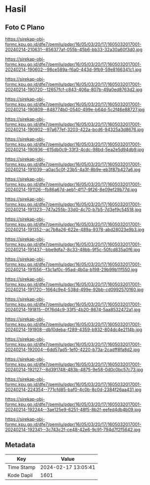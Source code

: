 # Hasil

## Foto C Plano

https://sirekap-obj-formc.kpu.go.id/dfe7/pemilu/pdpr/16/05/03/20/17/1605032017001-20240214-210631--856377af-055b-45b6-bb33-32a30a60f3d0.jpg

https://sirekap-obj-formc.kpu.go.id/dfe7/pemilu/pdpr/16/05/03/20/17/1605032017001-20240214-190602--98ce589a-f6a0-443d-9fb9-59e8166341c1.jpg

https://sirekap-obj-formc.kpu.go.id/dfe7/pemilu/pdpr/16/05/03/20/17/1605032017001-20240214-190720--12657fcf-c843-406a-807b-49a0ed8763d2.jpg

https://sirekap-obj-formc.kpu.go.id/dfe7/pemilu/pdpr/16/05/03/20/17/1605032017001-20240214-190809--848774b0-0540-499e-b64d-5c2f46e88727.jpg

https://sirekap-obj-formc.kpu.go.id/dfe7/pemilu/pdpr/16/05/03/20/17/1605032017001-20240214-190902--97a677ef-3203-422a-bcd6-94325a3d8676.jpg

https://sirekap-obj-formc.kpu.go.id/dfe7/pemilu/pdpr/16/05/03/20/17/1605032017001-20240214-190936--615db0c9-33f3-4cdc-98bd-5ea2e5d94db9.jpg

https://sirekap-obj-formc.kpu.go.id/dfe7/pemilu/pdpr/16/05/03/20/17/1605032017001-20240214-191039--a0ac5c0f-23b5-4a3f-8b9e-eb3f87b427a6.jpg

https://sirekap-obj-formc.kpu.go.id/dfe7/pemilu/pdpr/16/05/03/20/17/1605032017001-20240214-191126--fb86a67d-aeb1-4f17-9f26-8e09ef29b77d.jpg

https://sirekap-obj-formc.kpu.go.id/dfe7/pemilu/pdpr/16/05/03/20/17/1605032017001-20240214-191323--747a255b-33d0-4c70-b7b5-7d3ef9c54518.jpg

https://sirekap-obj-formc.kpu.go.id/dfe7/pemilu/pdpr/16/05/03/20/17/1605032017001-20240214-191352--ac7b8a26-622e-489a-9378-abd28023e9b3.jpg

https://sirekap-obj-formc.kpu.go.id/dfe7/pemilu/pdpr/16/05/03/20/17/1605032017001-20240214-191437--bbe9dfa7-8c33-48bb-9f5c-50fcd835a0f6.jpg

https://sirekap-obj-formc.kpu.go.id/dfe7/pemilu/pdpr/16/05/03/20/17/1605032017001-20240214-191556--f3c1af0c-95ad-4b0a-b198-29b99b11f550.jpg

https://sirekap-obj-formc.kpu.go.id/dfe7/pemilu/pdpr/16/05/03/20/17/1605032017001-20240214-191720--1664c9e4-538d-499e-92bb-cd0992570160.jpg

https://sirekap-obj-formc.kpu.go.id/dfe7/pemilu/pdpr/16/05/03/20/17/1605032017001-20240214-191815--0f76d4c9-33f5-4b20-8674-5aa8532472a1.jpg

https://sirekap-obj-formc.kpu.go.id/dfe7/pemilu/pdpr/16/05/03/20/17/1605032017001-20240214-191908--db10deba-f289-4359-b932-804dc4e2114b.jpg

https://sirekap-obj-formc.kpu.go.id/dfe7/pemilu/pdpr/16/05/03/20/17/1605032017001-20240214-192004--6dd57ad5-1ef0-4220-b73a-2cadff8fa8d2.jpg

https://sirekap-obj-formc.kpu.go.id/dfe7/pemilu/pdpr/16/05/03/20/17/1605032017001-20240214-192127--8d391748-483b-4875-9e58-0d0c0bc57c73.jpg

https://sirekap-obj-formc.kpu.go.id/dfe7/pemilu/pdpr/16/05/03/20/17/1605032017001-20240214-224354--771cfd85-baf0-4c0b-8c0d-2384f26aa431.jpg

https://sirekap-obj-formc.kpu.go.id/dfe7/pemilu/pdpr/16/05/03/20/17/1605032017001-20240214-192244--3ae125e9-6251-48f5-8b2f-eefed4db4b09.jpg

https://sirekap-obj-formc.kpu.go.id/dfe7/pemilu/pdpr/16/05/03/20/17/1605032017001-20240214-192341--3c743c2f-ce48-42e6-9c91-794d7f2f5642.jpg


## Metadata

| Key        | Value               |
| ---------- | ------------------- |
| Time Stamp | 2024-02-17 13:05:41 |
| Kode Dapil | 1601                |



